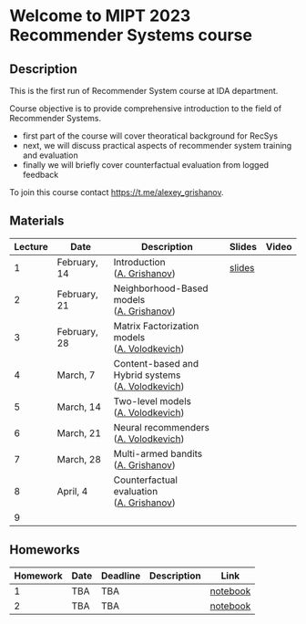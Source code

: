 # Welcome to MIPT 2023 Recommender Systems course

## Description
This is the first run of Recommender System course at IDA department.

Course objective is to provide comprehensive introduction to the field of Recommender Systems.

- first part of the course will cover theoratical background for RecSys
- next, we will discuss practical aspects of recommender system training and evaluation
- finally we will briefly cover counterfactual evaluation from logged feedback

To join this course contact https://t.me/alexey_grishanov.

## Materials

| Lecture | Date | Description | Slides | Video |
|---------|------|-------------|--------|-------|
| 1 | February, 14 | Introduction <br /> ([A. Grishanov](https://github.com/shashist)) | [slides](week_01_Introduction/rs_lecture01.pdf) | |
| 2 | February, 21 | Neighborhood-Based models <br /> ([A. Grishanov](https://github.com/shashist)) |  | |
| 3 | February, 28 | Matrix Factorization models <br /> ([A. Volodkevich](https://github.com/monkey0head)) |  | |
| 4 | March, 7 | Content-based and Hybrid systems <br /> ([A. Volodkevich](https://github.com/monkey0head)) |  | |
| 5 | March, 14 | Two-level models <br /> ([A. Volodkevich](https://github.com/monkey0head)) |  | |
| 6 | March, 21 | Neural recommenders <br /> ([A. Volodkevich](https://github.com/monkey0head)) |  | |
| 7 | March, 28 | Multi-armed bandits <br /> ([A. Grishanov](https://github.com/shashist)) |  | |
| 8 | April, 4 | Counterfactual evaluation <br /> ([A. Grishanov](https://github.com/shashist)) |  | |
| 9 |  | |  | |



## Homeworks

| Homework | Date | Deadline | Description | Link |
|---------|------|-------------|--------|-------|
| 1 | TBA | TBA |  | [notebook](homework1/rs_hw1.ipynb) |
| 2 | TBA | TBA |  | [notebook](homework2/rs_hw2.ipynb) |
